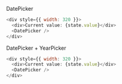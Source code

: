 DatePicker

```js
<div style={{ width: 320 }}>
  <div>Current value: {state.value}</div>
  <DatePicker />
</div>
```

DatePicker + YearPicker

```js
<div style={{ width: 320 }}>
  <div>Current value: {state.value}</div>
  <DatePicker />
</div>
```